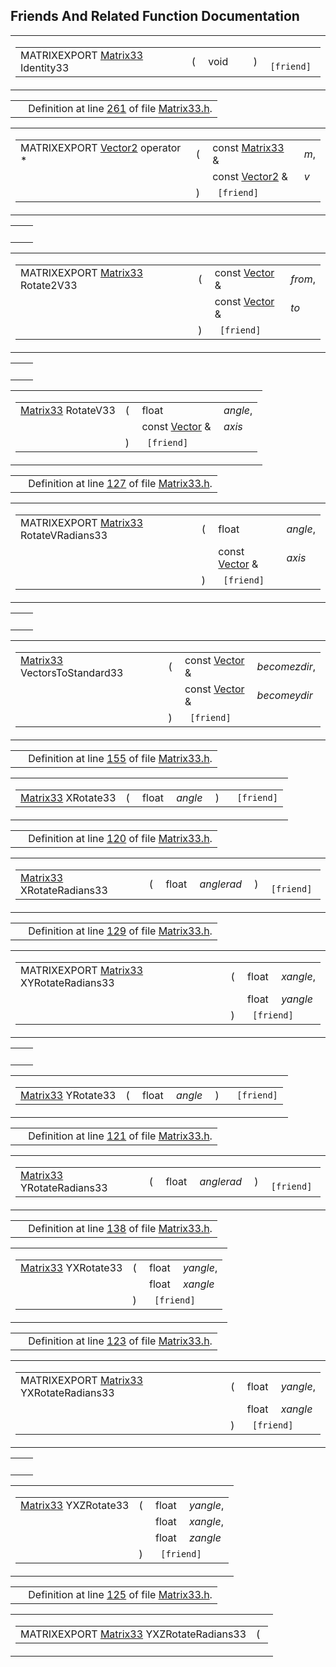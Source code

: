 ## Friends And Related Function Documentation

<span id="27ae8456c2ae140937e435ac4628672a" class="anchor"></span>

<table class="mdTable" data-cellpadding="2" data-cellspacing="0">
<colgroup>
<col style="width: 100%" />
</colgroup>
<tbody>
<tr>
<td class="mdRow"><table data-cellpadding="0" data-cellspacing="0" data-border="0">
<tbody>
<tr>
<td class="md" data-nowrap="" data-valign="top">MATRIXEXPORT <a href="classMatrix33.md" class="el">Matrix33</a> Identity33</td>
<td class="md" data-valign="top">( </td>
<td class="md" data-nowrap="" data-valign="top">void </td>
<td class="mdname1" data-valign="top" data-nowrap=""></td>
<td class="md" data-valign="top"> ) </td>
<td class="md" data-nowrap=""><code> [friend]</code></td>
</tr>
</tbody>
</table></td>
</tr>
</tbody>
</table>

|  |  |
|----|----|
|   | Definition at line <a href="Matrix33_8h-source.md#l00261" class="el">261</a> of file <a href="Matrix33_8h-source.md" class="el">Matrix33.h</a>. |

<span id="f15cd4952b22c771c6a75fd123912b71" class="anchor"></span>

<table class="mdTable" data-cellpadding="2" data-cellspacing="0">
<colgroup>
<col style="width: 100%" />
</colgroup>
<tbody>
<tr>
<td class="mdRow"><table data-cellpadding="0" data-cellspacing="0" data-border="0">
<tbody>
<tr>
<td class="md" data-nowrap="" data-valign="top">MATRIXEXPORT <a href="classVector2.md" class="el">Vector2</a> operator *</td>
<td class="md" data-valign="top">( </td>
<td class="md" data-nowrap="" data-valign="top">const <a href="classMatrix33.md" class="el">Matrix33</a> &amp; </td>
<td class="mdname" data-nowrap=""><em>m</em>,</td>
</tr>
<tr>
<td class="md" style="text-align: right;" data-nowrap=""></td>
<td class="md"></td>
<td class="md" data-nowrap="">const <a href="classVector2.md" class="el">Vector2</a> &amp; </td>
<td class="mdname" data-nowrap=""><em>v</em></td>
</tr>
<tr>
<td class="md"></td>
<td class="md">) </td>
<td colspan="2" class="md"><code> [friend]</code></td>
</tr>
</tbody>
</table></td>
</tr>
</tbody>
</table>

|     |     |
|-----|-----|
|     |     |

<span id="bef8283f7cb54eb6226eb684b3e41813" class="anchor"></span>

<table class="mdTable" data-cellpadding="2" data-cellspacing="0">
<colgroup>
<col style="width: 100%" />
</colgroup>
<tbody>
<tr>
<td class="mdRow"><table data-cellpadding="0" data-cellspacing="0" data-border="0">
<tbody>
<tr>
<td class="md" data-nowrap="" data-valign="top">MATRIXEXPORT <a href="classMatrix33.md" class="el">Matrix33</a> Rotate2V33</td>
<td class="md" data-valign="top">( </td>
<td class="md" data-nowrap="" data-valign="top">const <a href="classVector.md" class="el">Vector</a> &amp; </td>
<td class="mdname" data-nowrap=""><em>from</em>,</td>
</tr>
<tr>
<td class="md" style="text-align: right;" data-nowrap=""></td>
<td class="md"></td>
<td class="md" data-nowrap="">const <a href="classVector.md" class="el">Vector</a> &amp; </td>
<td class="mdname" data-nowrap=""><em>to</em></td>
</tr>
<tr>
<td class="md"></td>
<td class="md">) </td>
<td colspan="2" class="md"><code> [friend]</code></td>
</tr>
</tbody>
</table></td>
</tr>
</tbody>
</table>

|     |     |
|-----|-----|
|     |     |

<span id="662ae926e6599cad3408600afa7833da" class="anchor"></span>

<table class="mdTable" data-cellpadding="2" data-cellspacing="0">
<colgroup>
<col style="width: 100%" />
</colgroup>
<tbody>
<tr>
<td class="mdRow"><table data-cellpadding="0" data-cellspacing="0" data-border="0">
<tbody>
<tr>
<td class="md" data-nowrap="" data-valign="top"><a href="classMatrix33.md" class="el">Matrix33</a> RotateV33</td>
<td class="md" data-valign="top">( </td>
<td class="md" data-nowrap="" data-valign="top">float </td>
<td class="mdname" data-nowrap=""><em>angle</em>,</td>
</tr>
<tr>
<td class="md" style="text-align: right;" data-nowrap=""></td>
<td class="md"></td>
<td class="md" data-nowrap="">const <a href="classVector.md" class="el">Vector</a> &amp; </td>
<td class="mdname" data-nowrap=""><em>axis</em></td>
</tr>
<tr>
<td class="md"></td>
<td class="md">) </td>
<td colspan="2" class="md"><code> [friend]</code></td>
</tr>
</tbody>
</table></td>
</tr>
</tbody>
</table>

|  |  |
|----|----|
|   | Definition at line <a href="Matrix33_8h-source.md#l00127" class="el">127</a> of file <a href="Matrix33_8h-source.md" class="el">Matrix33.h</a>. |

<span id="6d8713f8f25beebaa0d19efd802fdb6b" class="anchor"></span>

<table class="mdTable" data-cellpadding="2" data-cellspacing="0">
<colgroup>
<col style="width: 100%" />
</colgroup>
<tbody>
<tr>
<td class="mdRow"><table data-cellpadding="0" data-cellspacing="0" data-border="0">
<tbody>
<tr>
<td class="md" data-nowrap="" data-valign="top">MATRIXEXPORT <a href="classMatrix33.md" class="el">Matrix33</a> RotateVRadians33</td>
<td class="md" data-valign="top">( </td>
<td class="md" data-nowrap="" data-valign="top">float </td>
<td class="mdname" data-nowrap=""><em>angle</em>,</td>
</tr>
<tr>
<td class="md" style="text-align: right;" data-nowrap=""></td>
<td class="md"></td>
<td class="md" data-nowrap="">const <a href="classVector.md" class="el">Vector</a> &amp; </td>
<td class="mdname" data-nowrap=""><em>axis</em></td>
</tr>
<tr>
<td class="md"></td>
<td class="md">) </td>
<td colspan="2" class="md"><code> [friend]</code></td>
</tr>
</tbody>
</table></td>
</tr>
</tbody>
</table>

|     |     |
|-----|-----|
|     |     |

<span id="c96d639e8bbf5649cf77f857f55e6a8e" class="anchor"></span>

<table class="mdTable" data-cellpadding="2" data-cellspacing="0">
<colgroup>
<col style="width: 100%" />
</colgroup>
<tbody>
<tr>
<td class="mdRow"><table data-cellpadding="0" data-cellspacing="0" data-border="0">
<tbody>
<tr>
<td class="md" data-nowrap="" data-valign="top"><a href="classMatrix33.md" class="el">Matrix33</a> VectorsToStandard33</td>
<td class="md" data-valign="top">( </td>
<td class="md" data-nowrap="" data-valign="top">const <a href="classVector.md" class="el">Vector</a> &amp; </td>
<td class="mdname" data-nowrap=""><em>becomezdir</em>,</td>
</tr>
<tr>
<td class="md" style="text-align: right;" data-nowrap=""></td>
<td class="md"></td>
<td class="md" data-nowrap="">const <a href="classVector.md" class="el">Vector</a> &amp; </td>
<td class="mdname" data-nowrap=""><em>becomeydir</em></td>
</tr>
<tr>
<td class="md"></td>
<td class="md">) </td>
<td colspan="2" class="md"><code> [friend]</code></td>
</tr>
</tbody>
</table></td>
</tr>
</tbody>
</table>

|  |  |
|----|----|
|   | Definition at line <a href="Matrix33_8h-source.md#l00155" class="el">155</a> of file <a href="Matrix33_8h-source.md" class="el">Matrix33.h</a>. |

<span id="60694456fa864eb9fd0fbe7179d6d614" class="anchor"></span>

<table class="mdTable" data-cellpadding="2" data-cellspacing="0">
<colgroup>
<col style="width: 100%" />
</colgroup>
<tbody>
<tr>
<td class="mdRow"><table data-cellpadding="0" data-cellspacing="0" data-border="0">
<tbody>
<tr>
<td class="md" data-nowrap="" data-valign="top"><a href="classMatrix33.md" class="el">Matrix33</a> XRotate33</td>
<td class="md" data-valign="top">( </td>
<td class="md" data-nowrap="" data-valign="top">float </td>
<td class="mdname1" data-valign="top" data-nowrap=""><em>angle</em></td>
<td class="md" data-valign="top"> ) </td>
<td class="md" data-nowrap=""><code> [friend]</code></td>
</tr>
</tbody>
</table></td>
</tr>
</tbody>
</table>

|  |  |
|----|----|
|   | Definition at line <a href="Matrix33_8h-source.md#l00120" class="el">120</a> of file <a href="Matrix33_8h-source.md" class="el">Matrix33.h</a>. |

<span id="889f72090eee4546377cdce79ba1d212" class="anchor"></span>

<table class="mdTable" data-cellpadding="2" data-cellspacing="0">
<colgroup>
<col style="width: 100%" />
</colgroup>
<tbody>
<tr>
<td class="mdRow"><table data-cellpadding="0" data-cellspacing="0" data-border="0">
<tbody>
<tr>
<td class="md" data-nowrap="" data-valign="top"><a href="classMatrix33.md" class="el">Matrix33</a> XRotateRadians33</td>
<td class="md" data-valign="top">( </td>
<td class="md" data-nowrap="" data-valign="top">float </td>
<td class="mdname1" data-valign="top" data-nowrap=""><em>anglerad</em></td>
<td class="md" data-valign="top"> ) </td>
<td class="md" data-nowrap=""><code> [friend]</code></td>
</tr>
</tbody>
</table></td>
</tr>
</tbody>
</table>

|  |  |
|----|----|
|   | Definition at line <a href="Matrix33_8h-source.md#l00129" class="el">129</a> of file <a href="Matrix33_8h-source.md" class="el">Matrix33.h</a>. |

<span id="13f5334907b5d416d961751ad3ac4070" class="anchor"></span>

<table class="mdTable" data-cellpadding="2" data-cellspacing="0">
<colgroup>
<col style="width: 100%" />
</colgroup>
<tbody>
<tr>
<td class="mdRow"><table data-cellpadding="0" data-cellspacing="0" data-border="0">
<tbody>
<tr>
<td class="md" data-nowrap="" data-valign="top">MATRIXEXPORT <a href="classMatrix33.md" class="el">Matrix33</a> XYRotateRadians33</td>
<td class="md" data-valign="top">( </td>
<td class="md" data-nowrap="" data-valign="top">float </td>
<td class="mdname" data-nowrap=""><em>xangle</em>,</td>
</tr>
<tr>
<td class="md" style="text-align: right;" data-nowrap=""></td>
<td class="md"></td>
<td class="md" data-nowrap="">float </td>
<td class="mdname" data-nowrap=""><em>yangle</em></td>
</tr>
<tr>
<td class="md"></td>
<td class="md">) </td>
<td colspan="2" class="md"><code> [friend]</code></td>
</tr>
</tbody>
</table></td>
</tr>
</tbody>
</table>

|     |     |
|-----|-----|
|     |     |

<span id="34f0f2c3d7bf495acd1139f0e955ec43" class="anchor"></span>

<table class="mdTable" data-cellpadding="2" data-cellspacing="0">
<colgroup>
<col style="width: 100%" />
</colgroup>
<tbody>
<tr>
<td class="mdRow"><table data-cellpadding="0" data-cellspacing="0" data-border="0">
<tbody>
<tr>
<td class="md" data-nowrap="" data-valign="top"><a href="classMatrix33.md" class="el">Matrix33</a> YRotate33</td>
<td class="md" data-valign="top">( </td>
<td class="md" data-nowrap="" data-valign="top">float </td>
<td class="mdname1" data-valign="top" data-nowrap=""><em>angle</em></td>
<td class="md" data-valign="top"> ) </td>
<td class="md" data-nowrap=""><code> [friend]</code></td>
</tr>
</tbody>
</table></td>
</tr>
</tbody>
</table>

|  |  |
|----|----|
|   | Definition at line <a href="Matrix33_8h-source.md#l00121" class="el">121</a> of file <a href="Matrix33_8h-source.md" class="el">Matrix33.h</a>. |

<span id="42dffcda8f9f377df325ba611695cd1d" class="anchor"></span>

<table class="mdTable" data-cellpadding="2" data-cellspacing="0">
<colgroup>
<col style="width: 100%" />
</colgroup>
<tbody>
<tr>
<td class="mdRow"><table data-cellpadding="0" data-cellspacing="0" data-border="0">
<tbody>
<tr>
<td class="md" data-nowrap="" data-valign="top"><a href="classMatrix33.md" class="el">Matrix33</a> YRotateRadians33</td>
<td class="md" data-valign="top">( </td>
<td class="md" data-nowrap="" data-valign="top">float </td>
<td class="mdname1" data-valign="top" data-nowrap=""><em>anglerad</em></td>
<td class="md" data-valign="top"> ) </td>
<td class="md" data-nowrap=""><code> [friend]</code></td>
</tr>
</tbody>
</table></td>
</tr>
</tbody>
</table>

|  |  |
|----|----|
|   | Definition at line <a href="Matrix33_8h-source.md#l00138" class="el">138</a> of file <a href="Matrix33_8h-source.md" class="el">Matrix33.h</a>. |

<span id="9c9c0268eb98a23cd825e8ec9f82815d" class="anchor"></span>

<table class="mdTable" data-cellpadding="2" data-cellspacing="0">
<colgroup>
<col style="width: 100%" />
</colgroup>
<tbody>
<tr>
<td class="mdRow"><table data-cellpadding="0" data-cellspacing="0" data-border="0">
<tbody>
<tr>
<td class="md" data-nowrap="" data-valign="top"><a href="classMatrix33.md" class="el">Matrix33</a> YXRotate33</td>
<td class="md" data-valign="top">( </td>
<td class="md" data-nowrap="" data-valign="top">float </td>
<td class="mdname" data-nowrap=""><em>yangle</em>,</td>
</tr>
<tr>
<td class="md" style="text-align: right;" data-nowrap=""></td>
<td class="md"></td>
<td class="md" data-nowrap="">float </td>
<td class="mdname" data-nowrap=""><em>xangle</em></td>
</tr>
<tr>
<td class="md"></td>
<td class="md">) </td>
<td colspan="2" class="md"><code> [friend]</code></td>
</tr>
</tbody>
</table></td>
</tr>
</tbody>
</table>

|  |  |
|----|----|
|   | Definition at line <a href="Matrix33_8h-source.md#l00123" class="el">123</a> of file <a href="Matrix33_8h-source.md" class="el">Matrix33.h</a>. |

<span id="ddcac8a2a717aff88afe853d94ff5e1a" class="anchor"></span>

<table class="mdTable" data-cellpadding="2" data-cellspacing="0">
<colgroup>
<col style="width: 100%" />
</colgroup>
<tbody>
<tr>
<td class="mdRow"><table data-cellpadding="0" data-cellspacing="0" data-border="0">
<tbody>
<tr>
<td class="md" data-nowrap="" data-valign="top">MATRIXEXPORT <a href="classMatrix33.md" class="el">Matrix33</a> YXRotateRadians33</td>
<td class="md" data-valign="top">( </td>
<td class="md" data-nowrap="" data-valign="top">float </td>
<td class="mdname" data-nowrap=""><em>yangle</em>,</td>
</tr>
<tr>
<td class="md" style="text-align: right;" data-nowrap=""></td>
<td class="md"></td>
<td class="md" data-nowrap="">float </td>
<td class="mdname" data-nowrap=""><em>xangle</em></td>
</tr>
<tr>
<td class="md"></td>
<td class="md">) </td>
<td colspan="2" class="md"><code> [friend]</code></td>
</tr>
</tbody>
</table></td>
</tr>
</tbody>
</table>

|     |     |
|-----|-----|
|     |     |

<span id="b87bf0da3b554d1b3e7ed5235e0f5923" class="anchor"></span>

<table class="mdTable" data-cellpadding="2" data-cellspacing="0">
<colgroup>
<col style="width: 100%" />
</colgroup>
<tbody>
<tr>
<td class="mdRow"><table data-cellpadding="0" data-cellspacing="0" data-border="0">
<tbody>
<tr>
<td class="md" data-nowrap="" data-valign="top"><a href="classMatrix33.md" class="el">Matrix33</a> YXZRotate33</td>
<td class="md" data-valign="top">( </td>
<td class="md" data-nowrap="" data-valign="top">float </td>
<td class="mdname" data-nowrap=""><em>yangle</em>,</td>
</tr>
<tr>
<td class="md" style="text-align: right;" data-nowrap=""></td>
<td class="md"></td>
<td class="md" data-nowrap="">float </td>
<td class="mdname" data-nowrap=""><em>xangle</em>,</td>
</tr>
<tr>
<td class="md" style="text-align: right;" data-nowrap=""></td>
<td class="md"></td>
<td class="md" data-nowrap="">float </td>
<td class="mdname" data-nowrap=""><em>zangle</em></td>
</tr>
<tr>
<td class="md"></td>
<td class="md">) </td>
<td colspan="2" class="md"><code> [friend]</code></td>
</tr>
</tbody>
</table></td>
</tr>
</tbody>
</table>

|  |  |
|----|----|
|   | Definition at line <a href="Matrix33_8h-source.md#l00125" class="el">125</a> of file <a href="Matrix33_8h-source.md" class="el">Matrix33.h</a>. |

<span id="5a7925340763ed12816f8d8b31920c7d" class="anchor"></span>

<table class="mdTable" data-cellpadding="2" data-cellspacing="0">
<colgroup>
<col style="width: 100%" />
</colgroup>
<tbody>
<tr>
<td class="mdRow"><table data-cellpadding="0" data-cellspacing="0" data-border="0">
<tbody>
<tr>
<td class="md" data-nowrap="" data-valign="top">MATRIXEXPORT <a href="classMatrix33.md" class="el">Matrix33</a> YXZRotateRadians33</td>
<td class="md" data-valign="top">( </t